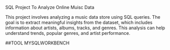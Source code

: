 SQL Project To Analyze  Online Muisc Data

This project involves analyzing a music data store using SQL queries. The goal is to extract meaningful insights from the dataset, which includes information about artists, albums, tracks, and genres. This analysis can help understand trends, popular genres, and artist performance. 

##TOOL 
MYSQLWORKBENCH

